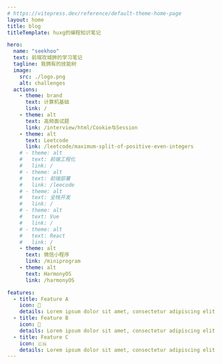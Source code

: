```yaml
---
# https://vitepress.dev/reference/default-theme-home-page
layout: home
title: blog
titleTemplate: huxg的编程知识笔记

hero:
  name: "seekhoo"
  text: 前端攻城狮的学习笔记
  tagline: 我拥有的技能树
  image:
    src: ./logo.png
    alt: challenges
  actions:
    - theme: brand
      text: 计算机基础
      link: /
    - theme: alt
      text: 高频面试题
      link: /interview/html/Cookie与Session
    - theme: alt
      text: Leetcode
      link: /leetcode/maximum-split-of-positive-even-integers
    # - theme: alt
    #   text: 前端工程化
    #   link: /
    # - theme: alt
    #   text: 前端部署
    #   link: /leecode
    # - theme: alt
    #   text: 全栈开发
    #   link: /
    # - theme: alt
    #   text: Vue
    #   link: /
    # - theme: alt
    #   text: React
    #   link: /
    - theme: alt
      text: 微信小程序
      link: /miniprogram
    - theme: alt
      text: HarmonyOS
      link: /harmonyOS

features:
  - title: Feature A
    icon: 🍦
    details: Lorem ipsum dolor sit amet, consectetur adipiscing elit
  - title: Feature B
    icon: 🍔
    details: Lorem ipsum dolor sit amet, consectetur adipiscing elit
  - title: Feature C
    icon: 🇨🇳
    details: Lorem ipsum dolor sit amet, consectetur adipiscing elit
---
```


<style>
</style>

